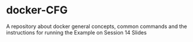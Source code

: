 # docker-CFG
A repository about docker general concepts, common commands and the instructions for running the Example on Session 14 Slides
